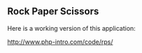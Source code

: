 Rock Paper Scissors
-------------------

Here is a working version of this application:

http://www.php-intro.com/code/rps/


